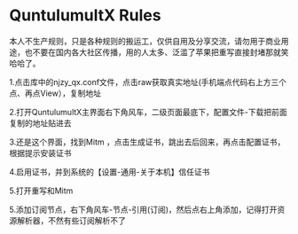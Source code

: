 # QuntulumultX Rules
本人不生产规则，只是各种规则的搬运工，仅供自用及分享交流，请勿用于商业用途，也不要在国内各大社区传播，用的人太多、泛滥了苹果把重写直接封堵那就笑哈哈了。

1.点击库中的njzy_qx.conf文件，点击raw获取真实地址(手机端点代码右上方三个点、再点View），复制地址

2.打开QuntulumultX主界面右下角风车，二级页面最底下，配置文件-下载把前面复制的地址贴进去

3.还是这个界面，找到Mitm ，点击生成证书，跳出去后回来，再点击配置证书，根据提示安装证书

4.启用证书，并到系统的【设置-通用-关于本机】信任证书

5.打开重写和Mitm

5.添加订阅节点，右下角风车-节点-引用(订阅)，然后点右上角添加，记得打开资源解析器，不然有些订阅解析不了
